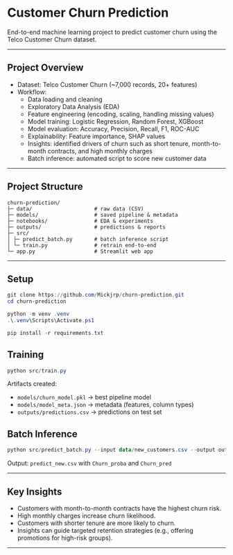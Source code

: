 # Customer Churn Prediction

End-to-end machine learning project to predict customer churn using the Telco Customer Churn dataset.

---

## Project Overview
- Dataset: Telco Customer Churn (~7,000 records, 20+ features)
- Workflow:
  - Data loading and cleaning
  - Exploratory Data Analysis (EDA)
  - Feature engineering (encoding, scaling, handling missing values)
  - Model training: Logistic Regression, Random Forest, XGBoost
  - Model evaluation: Accuracy, Precision, Recall, F1, ROC-AUC
  - Explainability: Feature importance, SHAP values
  - Insights: identified drivers of churn such as short tenure, month-to-month contracts, and high monthly charges
  - Batch inference: automated script to score new customer data

---

## Project Structure
```
churn-prediction/
├─ data/                    # raw data (CSV)
├─ models/                  # saved pipeline & metadata 
├─ notebooks/               # EDA & experiments
├─ outputs/                 # predictions & reports
├─ src/
│ ├─ predict_batch.py       # batch inference script
│ └─ train.py               # retrain end-to-end
└─ app.py                   # Streamlit web app

```
---
## Setup
```powershell
git clone https://github.com/Mickjrp/churn-prediction.git
cd churn-prediction

python -m venv .venv
.\.venv\Scripts\Activate.ps1

pip install -r requirements.txt
```

## Training
```powershell
python src/train.py
```

Artifacts created:
- `models/churn_model.pkl` -> best pipeline model
- `models/model_meta.json` -> metadata (features, column types)
- `outputs/predictions.csv` -> predictions on test set

## Batch Inference
```powershell
python src/predict_batch.py --input data/new_customers.csv --output outputs/predict_new.csv
```

Output: `predict_new.csv` with `Churn_proba` and `Churn_pred`

---

## Key Insights
- Customers with month-to-month contracts have the highest churn risk.
- High monthly charges increase churn likelihood.
- Customers with shorter tenure are more likely to churn.
- Insights can guide targeted retention strategies (e.g., offering promotions for high-risk groups).

---



